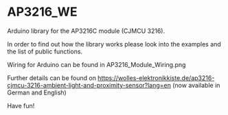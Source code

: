 # AP3216_WE
Arduino library for the AP3216C module (CJMCU 3216). 

In order to find out how the library works please look into the examples and the list of public functions.

Wiring for Arduino can be found in AP3216_Module_Wiring.png

Further details can be found on https://wolles-elektronikkiste.de/ap3216-cjmcu-3216-ambient-light-and-proximity-sensor?lang=en (now available in German and English)

Have fun!
